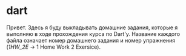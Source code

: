 # dart
Привет.
Здесь я буду выкладывать домашние задания,
которые я выполняю в ходе прохождения курса по Dart'у.
Название каждого файла означает номер домашнего задания и номер упражнения (*1HW_2E* -> 1 Home Work 2 Exersice).
